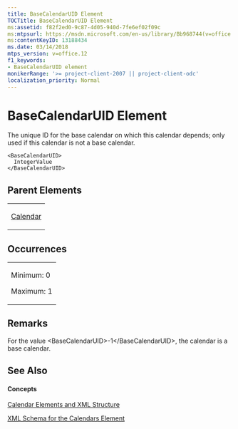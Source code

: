 ```yaml
---
title: BaseCalendarUID Element
TOCTitle: BaseCalendarUID Element
ms:assetid: f82f2ed0-9c87-4d05-940d-7fe6ef02f09c
ms:mtpsurl: https://msdn.microsoft.com/en-us/library/Bb968744(v=office.12)
ms:contentKeyID: 13188434
ms.date: 03/14/2018
mtps_version: v=office.12
f1_keywords:
- BaseCalendarUID element
monikerRange: '>= project-client-2007 || project-client-odc'
localization_priority: Normal
---
```


# BaseCalendarUID Element




The unique ID for the base calendar on which this calendar depends; only used if this calendar is not a base calendar.

    <BaseCalendarUID>
      IntegerValue
    </BaseCalendarUID>

## Parent Elements

<table>
<colgroup>
<col style="width: 100%" />
</colgroup>
<tbody>
<tr class="odd">
<td><p><a href="calendar-element.md">Calendar</a></p></td>
</tr>
</tbody>
</table>

## Occurrences

<table>
<colgroup>
<col style="width: 100%" />
</colgroup>
<tbody>
<tr class="odd">
<td><p>Minimum: 0</p>
<p>Maximum: 1</p></td>
</tr>
</tbody>
</table>

## Remarks

For the value \<BaseCalendarUID\>-1\</BaseCalendarUID\>, the calendar is a base calendar.

## See Also

#### Concepts

[Calendar Elements and XML Structure](calendar-elements-and-xml-structure.md)

[XML Schema for the Calendars Element](xml-schema-for-the-calendars-element.md)

